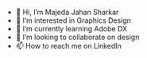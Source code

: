 - 👋 Hi, I’m Majeda Jahan Sharkar
- 👀 I’m interested in Graphics Design
- 🌱 I’m currently learning Adobe DX
- 💞️ I’m looking to collaborate on design
- 📫 How to reach me on LinkedIn 

<!---
mjsharkar/mjsharkar is a ✨ special ✨ repository because its `README.md` (this file) appears on your GitHub profile.
You can click the Preview link to take a look at your changes.
--->
